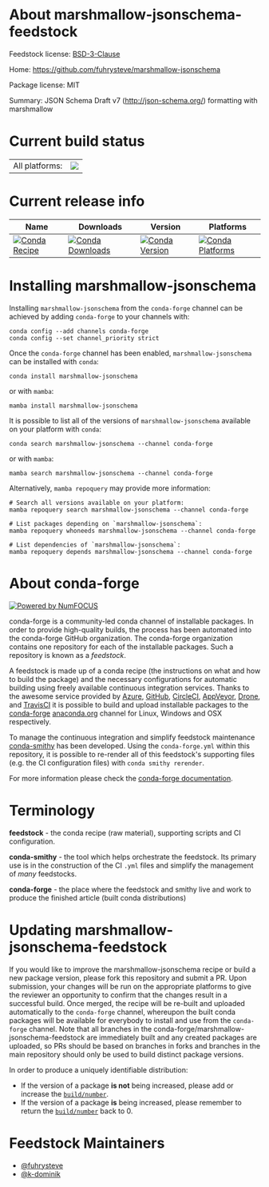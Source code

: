About marshmallow-jsonschema-feedstock
======================================

Feedstock license: [BSD-3-Clause](https://github.com/conda-forge/marshmallow-jsonschema-feedstock/blob/main/LICENSE.txt)

Home: https://github.com/fuhrysteve/marshmallow-jsonschema

Package license: MIT

Summary: JSON Schema Draft v7 (http://json-schema.org/) formatting with marshmallow

Current build status
====================


<table><tr><td>All platforms:</td>
    <td>
      <a href="https://dev.azure.com/conda-forge/feedstock-builds/_build/latest?definitionId=13217&branchName=main">
        <img src="https://dev.azure.com/conda-forge/feedstock-builds/_apis/build/status/marshmallow-jsonschema-feedstock?branchName=main">
      </a>
    </td>
  </tr>
</table>

Current release info
====================

| Name | Downloads | Version | Platforms |
| --- | --- | --- | --- |
| [![Conda Recipe](https://img.shields.io/badge/recipe-marshmallow--jsonschema-green.svg)](https://anaconda.org/conda-forge/marshmallow-jsonschema) | [![Conda Downloads](https://img.shields.io/conda/dn/conda-forge/marshmallow-jsonschema.svg)](https://anaconda.org/conda-forge/marshmallow-jsonschema) | [![Conda Version](https://img.shields.io/conda/vn/conda-forge/marshmallow-jsonschema.svg)](https://anaconda.org/conda-forge/marshmallow-jsonschema) | [![Conda Platforms](https://img.shields.io/conda/pn/conda-forge/marshmallow-jsonschema.svg)](https://anaconda.org/conda-forge/marshmallow-jsonschema) |

Installing marshmallow-jsonschema
=================================

Installing `marshmallow-jsonschema` from the `conda-forge` channel can be achieved by adding `conda-forge` to your channels with:

```
conda config --add channels conda-forge
conda config --set channel_priority strict
```

Once the `conda-forge` channel has been enabled, `marshmallow-jsonschema` can be installed with `conda`:

```
conda install marshmallow-jsonschema
```

or with `mamba`:

```
mamba install marshmallow-jsonschema
```

It is possible to list all of the versions of `marshmallow-jsonschema` available on your platform with `conda`:

```
conda search marshmallow-jsonschema --channel conda-forge
```

or with `mamba`:

```
mamba search marshmallow-jsonschema --channel conda-forge
```

Alternatively, `mamba repoquery` may provide more information:

```
# Search all versions available on your platform:
mamba repoquery search marshmallow-jsonschema --channel conda-forge

# List packages depending on `marshmallow-jsonschema`:
mamba repoquery whoneeds marshmallow-jsonschema --channel conda-forge

# List dependencies of `marshmallow-jsonschema`:
mamba repoquery depends marshmallow-jsonschema --channel conda-forge
```


About conda-forge
=================

[![Powered by
NumFOCUS](https://img.shields.io/badge/powered%20by-NumFOCUS-orange.svg?style=flat&colorA=E1523D&colorB=007D8A)](https://numfocus.org)

conda-forge is a community-led conda channel of installable packages.
In order to provide high-quality builds, the process has been automated into the
conda-forge GitHub organization. The conda-forge organization contains one repository
for each of the installable packages. Such a repository is known as a *feedstock*.

A feedstock is made up of a conda recipe (the instructions on what and how to build
the package) and the necessary configurations for automatic building using freely
available continuous integration services. Thanks to the awesome service provided by
[Azure](https://azure.microsoft.com/en-us/services/devops/), [GitHub](https://github.com/),
[CircleCI](https://circleci.com/), [AppVeyor](https://www.appveyor.com/),
[Drone](https://cloud.drone.io/welcome), and [TravisCI](https://travis-ci.com/)
it is possible to build and upload installable packages to the
[conda-forge](https://anaconda.org/conda-forge) [anaconda.org](https://anaconda.org/)
channel for Linux, Windows and OSX respectively.

To manage the continuous integration and simplify feedstock maintenance
[conda-smithy](https://github.com/conda-forge/conda-smithy) has been developed.
Using the ``conda-forge.yml`` within this repository, it is possible to re-render all of
this feedstock's supporting files (e.g. the CI configuration files) with ``conda smithy rerender``.

For more information please check the [conda-forge documentation](https://conda-forge.org/docs/).

Terminology
===========

**feedstock** - the conda recipe (raw material), supporting scripts and CI configuration.

**conda-smithy** - the tool which helps orchestrate the feedstock.
                   Its primary use is in the construction of the CI ``.yml`` files
                   and simplify the management of *many* feedstocks.

**conda-forge** - the place where the feedstock and smithy live and work to
                  produce the finished article (built conda distributions)


Updating marshmallow-jsonschema-feedstock
=========================================

If you would like to improve the marshmallow-jsonschema recipe or build a new
package version, please fork this repository and submit a PR. Upon submission,
your changes will be run on the appropriate platforms to give the reviewer an
opportunity to confirm that the changes result in a successful build. Once
merged, the recipe will be re-built and uploaded automatically to the
`conda-forge` channel, whereupon the built conda packages will be available for
everybody to install and use from the `conda-forge` channel.
Note that all branches in the conda-forge/marshmallow-jsonschema-feedstock are
immediately built and any created packages are uploaded, so PRs should be based
on branches in forks and branches in the main repository should only be used to
build distinct package versions.

In order to produce a uniquely identifiable distribution:
 * If the version of a package **is not** being increased, please add or increase
   the [``build/number``](https://docs.conda.io/projects/conda-build/en/latest/resources/define-metadata.html#build-number-and-string).
 * If the version of a package **is** being increased, please remember to return
   the [``build/number``](https://docs.conda.io/projects/conda-build/en/latest/resources/define-metadata.html#build-number-and-string)
   back to 0.

Feedstock Maintainers
=====================

* [@fuhrysteve](https://github.com/fuhrysteve/)
* [@k-dominik](https://github.com/k-dominik/)

